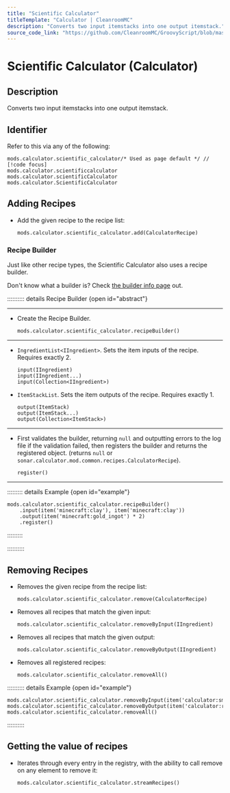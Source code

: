 ```yaml
---
title: "Scientific Calculator"
titleTemplate: "Calculator | CleanroomMC"
description: "Converts two input itemstacks into one output itemstack."
source_code_link: "https://github.com/CleanroomMC/GroovyScript/blob/master/src/main/java/com/cleanroommc/groovyscript/compat/mods/calculator/ScientificCalculator.java"
---
```


# Scientific Calculator (Calculator)

## Description

Converts two input itemstacks into one output itemstack.

## Identifier

Refer to this via any of the following:

```groovy:no-line-numbers {1}
mods.calculator.scientific_calculator/* Used as page default */ // [!code focus]
mods.calculator.scientificcalculator
mods.calculator.scientificCalculator
mods.calculator.ScientificCalculator
```


## Adding Recipes

- Add the given recipe to the recipe list:

    ```groovy:no-line-numbers
    mods.calculator.scientific_calculator.add(CalculatorRecipe)
    ```


### Recipe Builder

Just like other recipe types, the Scientific Calculator also uses a recipe builder.

Don't know what a builder is? Check [the builder info page](../../getting_started/builder.md) out.

:::::::::: details Recipe Builder {open id="abstract"}

---

- Create the Recipe Builder.

    ```groovy:no-line-numbers
    mods.calculator.scientific_calculator.recipeBuilder()
    ```

---

- `IngredientList<IIngredient>`. Sets the item inputs of the recipe. Requires exactly 2.

    ```groovy:no-line-numbers
    input(IIngredient)
    input(IIngredient...)
    input(Collection<IIngredient>)
    ```

- `ItemStackList`. Sets the item outputs of the recipe. Requires exactly 1.

    ```groovy:no-line-numbers
    output(ItemStack)
    output(ItemStack...)
    output(Collection<ItemStack>)
    ```

---

- First validates the builder, returning `null` and outputting errors to the log file if the validation failed, then registers the builder and returns the registered object. (returns `null` or `sonar.calculator.mod.common.recipes.CalculatorRecipe`).

    ```groovy:no-line-numbers
    register()
    ```

---

::::::::: details Example {open id="example"}
```groovy:no-line-numbers
mods.calculator.scientific_calculator.recipeBuilder()
    .input(item('minecraft:clay'), item('minecraft:clay'))
    .output(item('minecraft:gold_ingot') * 2)
    .register()
```

:::::::::

::::::::::

## Removing Recipes

- Removes the given recipe from the recipe list:

    ```groovy:no-line-numbers
    mods.calculator.scientific_calculator.remove(CalculatorRecipe)
    ```

- Removes all recipes that match the given input:

    ```groovy:no-line-numbers
    mods.calculator.scientific_calculator.removeByInput(IIngredient)
    ```

- Removes all recipes that match the given output:

    ```groovy:no-line-numbers
    mods.calculator.scientific_calculator.removeByOutput(IIngredient)
    ```

- Removes all registered recipes:

    ```groovy:no-line-numbers
    mods.calculator.scientific_calculator.removeAll()
    ```

:::::::::: details Example {open id="example"}
```groovy:no-line-numbers
mods.calculator.scientific_calculator.removeByInput(item('calculator:smallamethyst'))
mods.calculator.scientific_calculator.removeByOutput(item('calculator:redstoneingot'))
mods.calculator.scientific_calculator.removeAll()
```

::::::::::

## Getting the value of recipes

- Iterates through every entry in the registry, with the ability to call remove on any element to remove it:

    ```groovy:no-line-numbers
    mods.calculator.scientific_calculator.streamRecipes()
    ```
